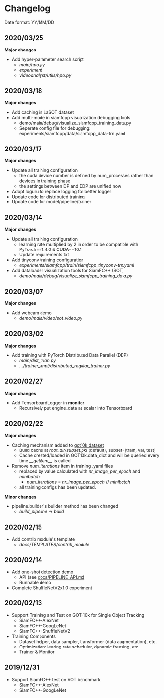 # Changelog

Date format: YY/MM/DD

## 2020/03/25

____Major changes____

* Add hyper-parameter search script
  * _main/hpo.py_
  * _experiment_
  * _videoanalyst/utils/hpo.py_

## 2020/03/18

____Major changes____

* Add caching in LaSOT dataset
* Add multi-mode in siamfcpp visualization debugging tools
  * demo/main/debug/visualize_siamfcpp_training_data.py
  * Seperate config file for debugging: experiments/siamfcpp/data/siamfcpp_data-trn.yaml

## 2020/03/17
  
____Major changes____

* Update all training configuration
  * the cuda device number is defined by num_processes rather than devices in training phase
  * the settings between DP and DDP are unified now
* Adopt loguru to replace logging for better logger
* Update code for distributed training
* Update code for model/pipeline/trainer

## 2020/03/14

____Major changes____

* Update all training configuration
  * learning rate multiplied by 2 in order to be compatible with PyTorch==1.4.0 & CUDA==10.1
  * Update requirements.txt
* Add tinyconv training configuration
  * _experiments/siamfcpp/train/siamfcpp_tinyconv-trn.yaml_
* Add dataloader visualization tools for SiamFC++ (SOT)
  * _demo/main/debug/visualize_siamfcpp_training_data.py_

## 2020/03/07

____Major changes____

* Add webcam demo
  * _demo/main/video/sot_video.py_

## 2020/03/02

____Major changes____

* Add training with PyTorch Distributed Data Parallel (DDP)
  * _main/dist_trian.py_
  * _.../trainer_impl/distributed_regular_trainer.py_

## 2020/02/27

____Major changes____

* Add TensorboardLogger in __monitor__
  * Recursively put engine_data as scalar into Tensorboard

## 2020/02/22

____Major changes____

* Caching mechanism added to [got10k dataset](videoanalyst/evaluation/got_benchmark/datasets/got10k.py)
  * Build cache at _root_dir/subset.pkl_ (default), subset=[train, val, test]
  * Cache created/loaded in GOT10k.data_dict and will be queried every time _\_\_getitem\_\__ is called
* Remove _num_iterations_ item in training .yaml files
  * replaced by value calculated with _nr_image_per_epoch_ and _minibatch_
    * _num_iterations_ = _nr_image_per_epoch_ // _minibatch_
  * all training configs has been updated.

____Minor changes____

* pipeline.builder's builder method has been changed
  * _build_pipeline_ -> _build_

## 2020/02/15

* Add contrib module's template
  * _docs/TEMPLATES/contrib_module_

## 2020/02/14

* Add one-shot detection demo
  * API (see [docs/PIPELINE_API.md](docs/PIPELINE_API.md)
  * Runnable demo
* Complete ShuffleNetV2x1.0 experiment

## 2020/02/13

* Support Training and Test on GOT-10k for Single Object Tracking
  * SiamFC++-AlexNet
  * SiamFC++-GoogLeNet
  * SiamFC++-ShuffleNetV2
* Training Components
  * Dataset helper, data sampler, transformer (data augmentation), etc.
  * Optimization: learing rate scheduler, dynamic freezing, etc.
  * Trainer & Monitor

## 2019/12/31

* Support SiamFC++ test on VOT benchmark
  * SiamFC++-AlexNet
  * SiamFC++-GoogLeNet
